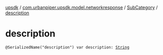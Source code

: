 [upsdk](../../index.md) / [com.urbanpiper.upsdk.model.networkresponse](../index.md) / [SubCategory](index.md) / [description](./description.md)

# description

`@SerializedName("description") var description: `[`String`](https://kotlinlang.org/api/latest/jvm/stdlib/kotlin/-string/index.html)